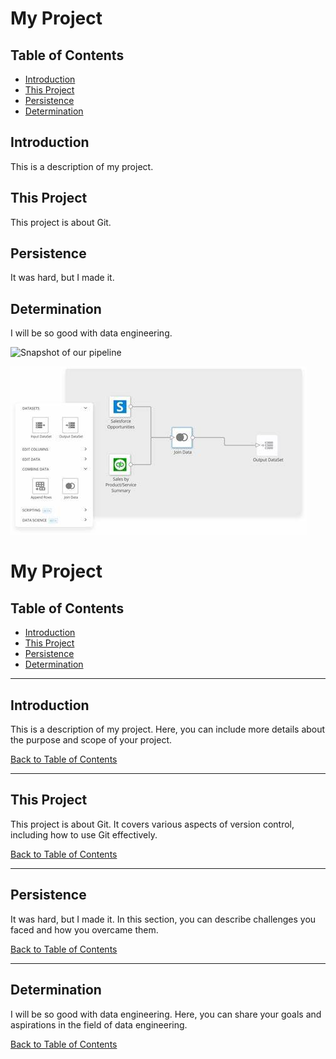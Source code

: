 
# My Project

## Table of Contents
- [Introduction](#introduction)
- [This Project](#this-project)
- [Persistence](#persistence)
- [Determination](#determination)

## Introduction
This is a description of my project.

## This Project
This project is about Git.

## Persistence
It was hard, but I made it.

## Determination
I will be so good with data engineering.

![Snapshot of our pipeline](sql_bash/OIP.jpeg)



![picture](OIP.jpeg)


# My Project

## Table of Contents
- [Introduction](#introduction)
- [This Project](#this-project)
- [Persistence](#persistence)
- [Determination](#determination)

---

## Introduction
This is a description of my project. Here, you can include more details about the purpose and scope of your project.

[Back to Table of Contents](#table-of-contents)

---

## This Project
This project is about Git. It covers various aspects of version control, including how to use Git effectively.

[Back to Table of Contents](#table-of-contents)

---

## Persistence
It was hard, but I made it. In this section, you can describe challenges you faced and how you overcame them.

[Back to Table of Contents](#table-of-contents)

---

## Determination
I will be so good with data engineering. Here, you can share your goals and aspirations in the field of data engineering.

[Back to Table of Contents](#table-of-contents)
